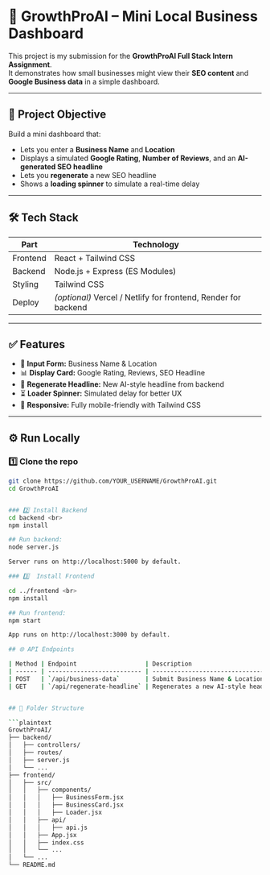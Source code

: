 # 🚀 GrowthProAI – Mini Local Business Dashboard

This project is my submission for the **GrowthProAI Full Stack Intern Assignment**.  
It demonstrates how small businesses might view their **SEO content** and **Google Business data** in a simple dashboard.

---

## 📌 **Project Objective**

Build a mini dashboard that:
- Lets you enter a **Business Name** and **Location**
- Displays a simulated **Google Rating**, **Number of Reviews**, and an **AI-generated SEO headline**
- Lets you **regenerate** a new SEO headline
- Shows a **loading spinner** to simulate a real-time delay

---

## 🛠️ **Tech Stack**

| Part      | Technology                 |
|-----------|----------------------------|
| Frontend  | React + Tailwind CSS       |
| Backend   | Node.js + Express (ES Modules) |
| Styling   | Tailwind CSS               |
| Deploy    | _(optional)_ Vercel / Netlify for frontend, Render for backend |

---

## ✅ **Features**

- 📄 **Input Form:** Business Name & Location
- 📊 **Display Card:** Google Rating, Reviews, SEO Headline
- 🔁 **Regenerate Headline:** New AI-style headline from backend
- ⏳ **Loader Spinner:** Simulated delay for better UX
- 📱 **Responsive:** Fully mobile-friendly with Tailwind CSS

---

## ⚙️ **Run Locally**

### 1️⃣ Clone the repo

```bash
git clone https://github.com/YOUR_USERNAME/GrowthProAI.git
cd GrowthProAI


### 2️⃣ Install Backend
cd backend <br>
npm install

## Run backend:
node server.js

Server runs on http://localhost:5000 by default.

### 3️⃣  Install Frontend

cd ../frontend <br>
npm install

## Run frontend:
npm start

App runs on http://localhost:3000 by default.

## 🌐 API Endpoints

| Method | Endpoint                   | Description                                                               |
| ------ | -------------------------- | ------------------------------------------------------------------------- |
| POST   | `/api/business-data`       | Submit Business Name & Location. Returns rating, reviews, and a headline. |
| GET    | `/api/regenerate-headline` | Regenerates a new AI-style headline.                                      |


## 🧩 Folder Structure

```plaintext
GrowthProAI/
├── backend/
│   ├── controllers/
│   ├── routes/
│   ├── server.js
│   └── ...
├── frontend/
│   ├── src/
│   │   ├── components/
│   │   │   ├── BusinessForm.jsx
│   │   │   ├── BusinessCard.jsx
│   │   │   ├── Loader.jsx
│   │   ├── api/
│   │   │   ├── api.js
│   │   ├── App.jsx
│   │   ├── index.css
│   │   └── ...
│   └── ...
└── README.md

